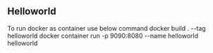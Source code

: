 ## Helloworld

To run docker as container  use below command 
docker build . --tag helloworld
docker container run -p 9090:8080 --name helloworld helloworld
